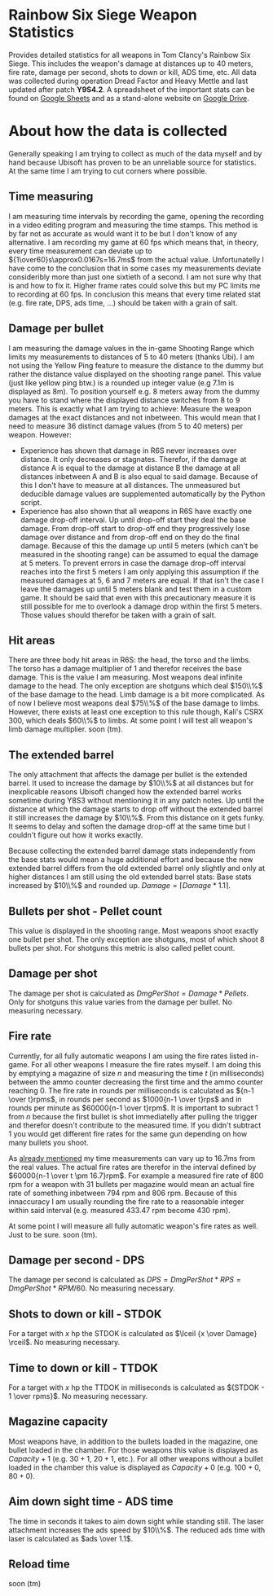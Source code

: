#  Rainbow Six Siege Weapon Statistics
Provides detailed statistics for all weapons in Tom Clancy's Rainbow Six Siege. This includes the weapon's damage at distances up to 40 meters, fire rate, damage per second, shots to down or kill, ADS time, etc. All data was collected during operation Dread Factor and Heavy Mettle and last updated after patch __Y9S4.2__. A spreadsheet of the important stats can be found on [Google Sheets](https://docs.google.com/spreadsheets/d/1QgbGALNZGLlvf6YyPLtywZnvgIHkstCwGl1tvCt875Q) and as a stand-alone website on [Google Drive](https://docs.google.com/spreadsheets/d/e/2PACX-1vQ1KitQsZksdVP9YPDInxK3xE2gtu1mpUxV5_PNyE8sSm-vFINdbiL8vo9RA2CRSIbIUePLVA1GCTWZ/pubhtml).
# About how the data is collected
Generally speaking I am trying to collect as much of the data myself and by hand because Ubisoft has proven to be an unreliable source for statistics. At the same time I am trying to cut corners where possible.
## Time measuring
I am measuring time intervals by recording the game, opening the recording in a video editing program and measuring the time stamps. This method is by far not as accurate as would want it to be but I don't know of any alternative. I am recording my game at 60 fps which means that, in theory, every time measurement can deviate up to ${1\over60}s\approx0.0167s=16.7ms$ from the actual value. Unfortunatelly I have come to the conclusion that in some cases my measurements deviate consideribly more than just one sixtieth of a second. I am not sure why that is and how to fix it. Higher frame rates could solve this but my PC limits me to recording at 60 fps. In conclusion this means that every time related stat (e.g. fire rate, DPS, ads time, ...) should be taken with a grain of salt.
## Damage per bullet
I am measuring the damage values in the in-game Shooting Range which limits my measurements to distances of 5 to 40 meters (thanks Ubi). I am not using the Yellow Ping feature to measure the distance to the dummy but rather the distance value displayed on the shooting range panel. This value (just like yellow ping btw.) is a rounded up integer value (e.g 7.1m is displayed as 8m). To position yourself e.g. 8 meters away from the dummy you have to stand where the displayed distance switches from 8 to 9 meters. This is exactly what I am trying to achieve: Measure the weapon damages at the exact distances and not inbetween. This would mean that I need to measure 36 distinct damage values (from 5 to 40 meters) per weapon. However:
- Experience has shown that damage in R6S never increases over distance. It only decreases or stagnates. Therefor, if the damage at distance A is equal to the damage at distance B the damage at all distances inbetween A and B is also equal to said damage. Because of this I don't have to measure at all distances. The unmeasured but deducible damage values are supplemented automatically by the Python script.
- Experience has also shown that all weapons in R6S have exactly one damage drop-off interval. Up until drop-off start they deal the base damage. From drop-off start to drop-off end they progressively lose damage over distance and from drop-off end on they do the final damage. Because of this the damage up until 5 meters (which can't be measured in the shooting range) can be assumed to equal the damage at 5 meters. To prevent errors in case the damage drop-off interval reaches into the first 5 meters I am only applying this assumption if the measured damages at 5, 6 and 7 meters are equal. If that isn't the case I leave the damages up until 5 meters blank and test them in a custom game. It should be said that even with this precautionary measure it is still possible for me to overlook a damage drop within the first 5 meters. Those values should therefor be taken with a grain of salt.
## Hit areas
There are three body hit areas in R6S: the head, the torso and the limbs. The torso has a damage multiplier of 1 and therefor receives the base damage. This is the value I am measuring. Most weapons deal infinite damage to the head. The only exception are shotguns which deal $150\\%$ of the base damage to the head. Limb damage is a bit more complicated. As of now I believe most weapons deal $75\\%$ of the base damage to limbs. However, there exists at least one exception to this rule though, Kali's CSRX 300, which deals $60\\%$ to limbs. At some point I will test all weapon's limb damage multiplier. soon (tm).
## The extended barrel
The only attachment that affects the damage per bullet is the extended barrel. It used to increase the damage by $10\\%$ at all distances but for inexplicable reasons Ubisoft changed how the extended barrel works sometime during Y8S3 without mentioning it in any patch notes. Up until the distance at which the damage starts to drop off without the extended barrel it still increases the damage by $10\\%$. From this distance on it gets funky. It seems to delay and soften the damage drop-off at the same time but I couldn't figure out how it works exactly.

Because collecting the extended barrel damage stats independently from the base stats would mean a huge additional effort and because the new extended barrel differs from the old extended barrel only slightly and only at higher distances I am still using the old extended barrel stats: Base stats increased by $10\\%$ and rounded up. $Damage=\lceil {Damage * 1.1} \rceil$.
## Bullets per shot - Pellet count
This value is displayed in the shooting range. Most weapons shoot exactly one bullet per shot. The only exception are shotguns, most of which shoot 8 bullets per shot. For shotguns this metric is also called pellet count.
## Damage per shot
The damage per shot is calculated as $DmgPerShot = Damage * Pellets$. Only for shotguns this value varies from the damage per bullet. No measuring necessary.
## Fire rate
Currently, for all fully automatic weapons I am using the fire rates listed in-game. For all other weapons I measure the fire rates myself. I am doing this by emptying a magazine of size $n$ and measuring the time $t$ (in milliseconds) between the ammo counter decreasing the first time and the ammo counter reaching 0. The fire rate in rounds per milliseconds is calculated as ${n-1 \over t}rpms$, in rounds per second as $1000{n-1 \over t}rps$ and in rounds per minute as $60000{n-1 \over t}rpm$. It is important to subract $1$ from $n$ because the first bullet is shot immediatelly after pulling the trigger and therefor doesn't contribute to the measured time. If you didn't subtract $1$ you would get different fire rates for the same gun depending on how many bullets you shoot.

As [already mentioned](#time-measuring) my time measurements can vary up to 16.7ms from the real values. The actual fire rates are therefor in the interval defined by $60000{n-1 \over t \pm 16.7}rpm$. For example a measured fire rate of 800 rpm for a weapon with 31 bullets per magazine would mean an actual fire rate of something inbetween 794 rpm and 806 rpm. Because of this innaccuracy I am usually rounding the fire rate to a reasonable integer within said interval (e.g. measured 433.47 rpm become 430 rpm).

At some point I will measure all fully automatic weapon's fire rates as well. Just to be sure. soon (tm).
## Damage per second - DPS
The damage per second is calculated as $DPS = DmgPerShot * RPS = DmgPerShot * RPM / 60$. No measuring necessary.
## Shots to down or kill - STDOK
For a target with $x$ hp the STDOK is calculated as $\lceil {x \over Damage} \rceil$. No measuring necessary.
## Time to down or kill - TTDOK
For a target with $x$ hp the TTDOK in milliseconds is calculated as ${STDOK - 1 \over rpms}$. No measuring necessary.
## Magazine capacity
Most weapons have, in addition to the bullets loaded in the magazine, one bullet loaded in the chamber. For those weapons this value is displayed as $Capacity+1$ (e.g. $30+1$, $20+1$, etc.). For all other weapons without a bullet loaded in the chamber this value is displayed as $Capacity+0$ (e.g. $100+0$, $80+0$).
## Aim down sight time - ADS time
The time in seconds it takes to aim down sight while standing still. The laser attachment increases the ads speed by $10\\%$. The reduced ads time with laser is calculated as $ads \over 1.1$.
## Reload time
soon (tm)
